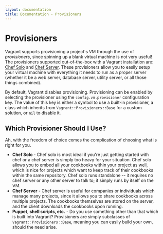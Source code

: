 ```yaml
---
layout: documentation
title: Documentation - Provisioners
---
```

# Provisioners

Vagrant supports provisioning a project's VM through the use of _provisioners_,
since spinning up a blank virtual machine is not very useful! The provisioners
supported out-of-the-box with a Vagrant installation are: [Chef Solo](/docs/provisioners/chef_solo.html) and
[Chef Server](/docs/provisioners/chef_server.html). These provisioners allow
you to easily setup your virtual machine with everything it needs to run as
a proper server (whether it be a web server, database server, utility server,
or all those things combined).

By default, Vagrant disables provisioning. Provisioning can be enabled by selecting
the provisioner using the `config.vm.provisioner` configuration key. The value
of this key is either a symbol to use a built-in provisioner, a class which
inherits from `Vagrant::Provisioners::Base` for a custom solution, or `nil`
to disable it.

## Which Provisioner Should I Use?

Ah, with the freedom of choice comes the complication of choosing
what is right for you.

* **Chef Solo** - Chef solo is most ideal if you're just getting started with
  chef or a chef server is simply too heavy for your situation. Chef solo allows
  you to embed all your cookbooks within your project as well, which is nice for
  projects which want to keep track of their cookbooks within the same repository.
  Chef solo runs standalone -- it requires no chef server or any other server to
  talk to; it simply runs by itself on the VM.
* **Chef Server** - Chef server is useful for companies or individuals which
  manage many projects, since it allows you to share cookbooks across multiple
  projects. The cookbooks themselves are stored on the server, and the client
  downloads the cookbooks upon running.
* **Puppet, shell scripts, etc.** - Do you use something other than that which
  is built into Vagrant? Provisioners are simply subclasses of `Vagrant::Provisioners::Base`,
  meaning you can easily build your own, should the need arise.